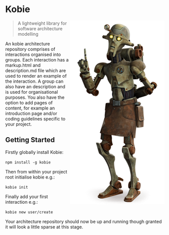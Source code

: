 # Kobie 

<img align="right" width="300" src="mascot.png">


> A lightweight library for software architecture modelling

An kobie architecture repository comprises of interactions organised into groups. Each interaction has a markup.html and description.md file which are used to render an example of the interaction. A group can also have an description and is used for organisational purposes. You also have the option to add pages of content, for example an introduction page and/or coding guidelines specific to your project.


## Getting Started

Firstly globally install Kobie:

`npm install -g kobie`

Then from within your project root initialise kobie e.g.:

`kobie init` 

Finally add your first interaction e.g.:

`kobie new user/create`

Your architecture repository should now be up and running though granted it will look a little sparse at this stage.